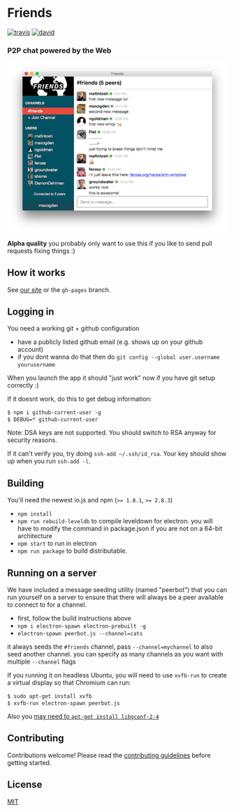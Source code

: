 # Friends

[![travis][travis-image]][travis-url]
[![david][david-image]][david-url]

[travis-image]: https://img.shields.io/travis/moose-team/friends.svg?style=flat-square
[travis-url]: https://travis-ci.org/moose-team/friends
[david-image]: https://img.shields.io/david/moose-team/friends.svg?style=flat-square
[david-url]: https://david-dm.org/moose-team/friends


### P2P chat powered by the Web

![screenshot](static/screenshot.png)

**Alpha quality** you probably only want to use this if you like to send pull requests
fixing things :)

## How it works

See [our site](http://moose-team.github.io/friends/) or the `gh-pages` branch.

## Logging in

You need a working git + github configuration

- have a publicly listed github email (e.g. shows up on your github account)
- if you dont wanna do that then do `git config --global user.username yourusername`

When you launch the app it should "just work" now if you have git setup correctly :)

If it doesnt work, do this to get debug information:

```
$ npm i github-current-user -g
$ DEBUG=* github-current-user
```

Note: DSA keys are not supported. You should switch to RSA anyway for security reasons.

If it can't verify you, try doing `ssh-add ~/.ssh/id_rsa`. Your key should show up when you run `ssh-add -l`.

## Building

You'll need the newest io.js and npm (`>= 1.8.1`, `>= 2.8.3`)

* `npm install`
* `npm run rebuild-leveldb` to compile leveldown for electron. you will have to modify the command in package.json if you are not on a 64-bit architecture
* `npm start` to run in electron
* `npm run package` to build distributable.

## Running on a server

We have included a message seeding utility (named "peerbot") that you can run yourself on a server to ensure that there will always be a peer available to connect to for a channel.

- first, follow the build instructions above
- `npm i electron-spawn electron-prebuilt -g`
- `electron-spawn peerbot.js --channel=cats`

it always seeds the `#friends` channel, pass `--channel=mychannel` to also seed another channel. you can specify as many channels as you want with multiple `--channel` flags

If you running it on headless Ubuntu, you will need to use `xvfb-run` to create a virtual display so that Chromium can run:

```
$ sudo apt-get install xvfb
$ xvfb-run electron-spawn peerbot.js
```

Also you [may need to `apt-get install libgconf-2-4`](https://github.com/atom/electron/issues/1518)

## Contributing

Contributions welcome! Please read the [contributing guidelines](CONTRIBUTING.md) before getting started.

## License

[MIT](LICENSE.md)
